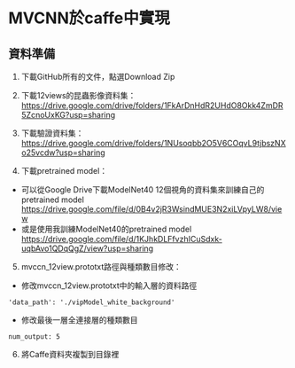 # MVCNN於caffe中實現    

## 資料準備
1. 下載GitHub所有的文件，點選Download Zip

2. 下載12views的昆蟲影像資料集：  
https://drive.google.com/drive/folders/1FkArDnHdR2UHdO8Okk4ZmDR5ZcnoUxKG?usp=sharing  

3. 下載驗證資料集：     
https://drive.google.com/drive/folders/1NUsoqbb2O5V6COqvL9tjbszNXo25vcdw?usp=sharing

4. 下載pretrained model：   
- 可以從Google Drive下載ModelNet40 12個視角的資料集來訓練自己的pretrained model    
https://drive.google.com/file/d/0B4v2jR3WsindMUE3N2xiLVpyLW8/view  
- 或是使用我訓練ModelNet40的pretrained model  
https://drive.google.com/file/d/1KJhkDLFfvzhICuSdxk-uqbAvo1QDqQgZ/view?usp=sharing  

5. mvccn_12view.prototxt路徑與種類數目修改：  
- 修改mvccn_12view.prototxt中的輸入層的資料路徑  
```
'data_path': './vipModel_white_background'  
```

- 修改最後一層全連接層的種類數目  
```
num_output: 5  
```
6. 將Caffe資料夾複製到目錄裡
